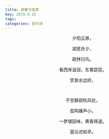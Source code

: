 ```yaml
---
title: 探春令借意
key: 2019.9.25
tags: 
categories: 现代诗
---
```


<p align="center">夕阳云渺，
</p>
<p align="center">湖宽舟少，
</p>
<p align="center">疏林归鸟。
</p>
<p align="center">看西岸滋润，东篱窈窕，
</p>
<p align="center">赏景水边好。
</p>
<p align="center"></br>
</p>
<p align="center">不甘静寂秋风扰，
</p>
<p align="center">孤鸣嫌声小。
</p>
<p align="center">一梦堪回味，黄昏得道。
</p>
<p align="center">莫论迟和早。
</p>
<p align="center"></br>
</p>

